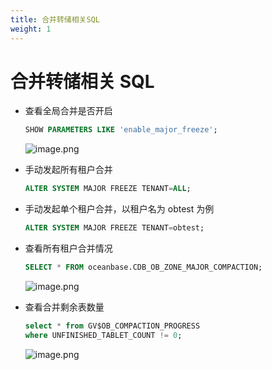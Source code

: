 ```yaml
---
title: 合并转储相关SQL
weight: 1
---
```

# 合并转储相关 SQL

- 查看全局合并是否开启

  ```sql
  SHOW PARAMETERS LIKE 'enable_major_freeze';
  ```

  ![image.png](https://intranetproxy.alipay.com/skylark/lark/0/2023/png/65656351/1684822222424-ee93e8da-c493-44f9-8663-1ec4be9fcff3.png#clientId=u0f7d1ad4-4356-4&from=paste&height=133&id=ueb7389a0&originHeight=266&originWidth=3422&originalType=binary&ratio=2&rotation=0&showTitle=false&size=90189&status=done&style=none&taskId=u9fbd4923-9016-48b3-8a58-2b0e4b1c409&title=&width=1711)

- 手动发起所有租户合并

  ```sql
  ALTER SYSTEM MAJOR FREEZE TENANT=ALL;
  ```

- 手动发起单个租户合并，以租户名为 obtest 为例

  ```sql
  ALTER SYSTEM MAJOR FREEZE TENANT=obtest;
  ```

- 查看所有租户合并情况

  ```sql
  SELECT * FROM oceanbase.CDB_OB_ZONE_MAJOR_COMPACTION;
  ```

  ![image.png](https://intranetproxy.alipay.com/skylark/lark/0/2023/png/65656351/1684814629058-117ce5cb-441f-4d9b-9fc8-1dc089113d79.png#clientId=u0f7d1ad4-4356-4&from=paste&height=441&id=uab8c9c6f&originHeight=882&originWidth=1918&originalType=binary&ratio=2&rotation=0&showTitle=false&size=245583&status=done&style=none&taskId=u651af399-c2f5-4af0-a7f4-9eaf99b57f7&title=&width=959)

- 查看合并剩余表数量

  ```sql
  select * from GV$OB_COMPACTION_PROGRESS 
  where UNFINISHED_TABLET_COUNT != 0;
  ```

  ![image.png](https://intranetproxy.alipay.com/skylark/lark/0/2023/png/65656351/1684821965718-61173715-732d-4b78-bb43-d8f6328d1799.png#clientId=u0f7d1ad4-4356-4&from=paste&height=141&id=u1acaddbb&originHeight=282&originWidth=4780&originalType=binary&ratio=2&rotation=0&showTitle=false&size=104417&status=done&style=none&taskId=uad9c99d8-17f4-40fb-8a19-8b256883041&title=&width=2390)
